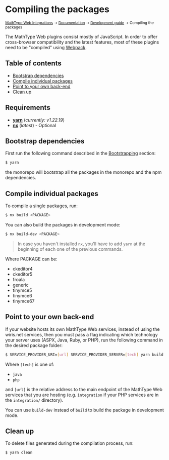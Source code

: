 # Compiling the packages

<small>[MathType Web Integrations](../../../README.md) → [Documentation](../../README.md) → [Development guide](../README.md) → Compiling the packages</small>

The MathType Web plugins consist mostly of JavaScript.
In order to offer cross-browser compatibility and the latest features, most of these plugins need to be "compiled" using [Webpack].

[Webpack]: https://webpack.js.org/

## Table of contents

- [Bootstrap dependencies](#bootstrap-dependencies)
- [Compile individual packages](#compile-individual-packages)
- [Point to your own back-end](#point-to-your-own-back-end)
- [Clean up](#clean-up)

## Requirements

- [**yarn**](https://classic.yarnpkg.com/lang/en/docs/install/#debian-stable) (_currently: v1.22.19_)
- [**nx**](https://nx.dev/getting-started/installation#installing-nx-globally) (_latest_) - Optional

## Bootstrap dependencies

First run the following command described in the [Bootstrapping](../../README.md#Bootstrapping) section:

```sh
$ yarn
```

the monorepo will bootstrap all the packages in the monorepo and the npm dependencies.

## Compile individual packages

To compile a single packages, run:

```sh
$ nx build <PACKAGE>
```

You can also build the packages in development mode:

```sh
$ nx build-dev <PACKAGE>
```

> In case you haven't installed `nx`, you'll have to add `yarn` at the beginning of each one of the previous commands.

Where PACKAGE can be:

- ckeditor4
- ckeditor5
- froala
- generic
- tinymce5
- tinymce6
- tinymce67

## Point to your own back-end

If your website hosts its own MathType Web services, instead of using the wiris.net services, then you must pass a flag indicating which technology your server uses (ASPX, Java, Ruby, or PHP), run the following command in the desired package folder:

```sh
$ SERVICE_PROVIDER_URI=[url] SERVICE_PROVIDER_SERVER=[tech] yarn build
```

Where `[tech]` is one of:

- `java`
- `php`

and `[url]` is the relative address to the main endpoint of the MathType Web services that you are hosting (e.g. `integration` if your PHP services are in the `integration/` directory).

You can use `build-dev` instead of `build` to build the package in development mode.

## Clean up

To delete files generated during the compilation process, run:

```sh
$ yarn clean
```
